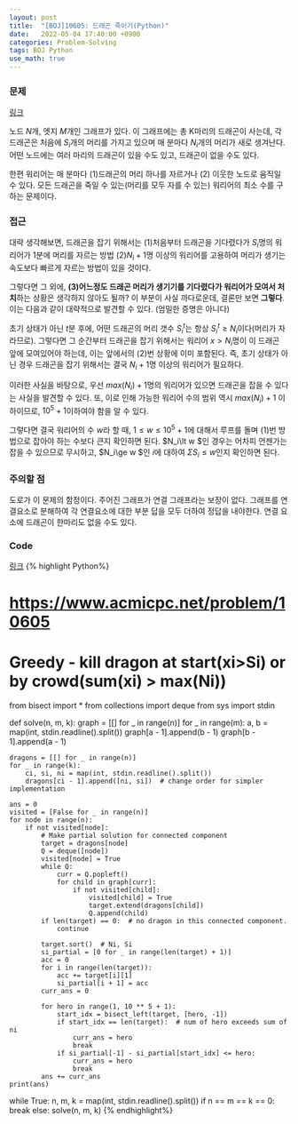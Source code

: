 ```yaml
---
layout: post
title:  "[BOJ]10605: 드래곤 죽이기(Python)"
date:   2022-05-04 17:40:00 +0900
categories: Problem-Solving
tags: BOJ Python
use_math: true
---
```


### 문제
[링크](https://www.acmicpc.net/problem/10605)

노드 $N$개, 엣지 $M$개인 그래프가 있다. 이 그래프에는 총 K마리의 드래곤이 사는데, 각 드래곤은 처음에 $S_i$개의 머리를 가지고 있으며 매 분마다 $N_i$개의 머리가 새로 생겨난다. 어떤 노드에는 여러 마리의 드래곤이 있을 수도 있고, 드래곤이 없을 수도 있다.

한편 워리어는 매 분마다 (1)드래곤의 머리 하나를 자르거나 (2) 이웃한 노드로 움직일 수 있다. 모든 드래곤을 죽일 수 있는(머리를 모두 자를 수 있는) 워리어의 최소 수를 구하는 문제이다.


### 접근
대략 생각해보면, 드래곤을 잡기 위해서는 (1)처음부터 드래곤을 기다렸다가 $S_i$명의 워리어가 1분에 머리를 자르는 방법 (2)$N_i+1$명 이상의 워리어를 고용하여 머리가 생기는 속도보다 빠르게 자르는 방법이 있을 것이다.

그렇다면 그 외에, **(3)어느정도 드래곤 머리가 생기기를 기다렸다가 워리어가 모여서 처치**하는 상황은 생각하지 않아도 될까? 이 부분이 사실 까다로운데, 결론만 보면 **그렇다**. 이는 다음과 같이 대략적으로 발견할 수 있다. (엄밀한 증명은 아니다)

초기 상태가 아닌 $t$분 후에, 어떤 드래곤의 머리 갯수 $S^t_i$는 항상 $S^t_i \ge N_i$이다(머리가 자라므로). 그렇다면 그 순간부터 드래곤을 잡기 위해서는 워리어 $x>N_i$명이 이 드래곤 앞에 모여있어야 하는데, 이는 앞에서의 (2)번 상황에 이미 포함된다. 즉, 초기 상태가 아닌 경우 드래곤을 잡기 위해서는 결국 $N_i+1$명 이상의 워리어가 필요하다.

이러한 사실을 바탕으로, 우선 $max(N_i)+1$명의 워리어가 있으면 드래곤을 잡을 수 있다는 사실을 발견할 수 있다. 또, 이로 인해 가능한 워리어 수의 범위 역시 $max(N_i)+1$ 이하이므로, $10^5+1$이하여야 함을 알 수 있다.

그렇다면 결국 워리어의 수 $w$라 할 때, $1 \le w \le 10^5+1$에 대해서 루프를 돌며 (1)번 방법으로 잡아야 하는 수보다 큰지 확인하면 된다. $N_i\lt w $인 경우는 어차피 언젠가는 잡을 수 있으므로 무시하고, $N_i\ge w $인 $i$에 대하여 $\Sigma S_i \le w$인지 확인하면 된다.


### 주의할 점

도로가 이 문제의 함정이다. 주어진 그래프가 연결 그래프라는 보장이 없다. 그래프를 연결요소로 분해하여 각 연결요소에 대한 부분 답을 모두 더하여 정답을 내야한다. 연결 요소에 드래곤이 한마리도 없을 수도 있다.

### Code
[링크](https://github.com/SeminKim/Problem-Solving/blob/master/BOJ/2205/10605.py)
{% highlight Python%}
# https://www.acmicpc.net/problem/10605
# Greedy - kill dragon at start(xi>Si) or by crowd(sum(xi) > max(Ni))

from bisect import *
from collections import deque
from sys import stdin


def solve(n, m, k):
    graph = [[] for _ in range(n)]
    for _ in range(m):
        a, b = map(int, stdin.readline().split())
        graph[a - 1].append(b - 1)
        graph[b - 1].append(a - 1)

    dragons = [[] for _ in range(n)]
    for _ in range(k):
        ci, si, ni = map(int, stdin.readline().split())
        dragons[ci - 1].append([ni, si])  # change order for simpler implementation

    ans = 0
    visited = [False for _ in range(n)]
    for node in range(n):
        if not visited[node]:
            # Make partial solution for connected component
            target = dragons[node]
            Q = deque([node])
            visited[node] = True
            while Q:
                curr = Q.popleft()
                for child in graph[curr]:
                    if not visited[child]:
                        visited[child] = True
                        target.extend(dragons[child])
                        Q.append(child)
            if len(target) == 0:  # no dragon in this connected component.
                continue

            target.sort()  # Ni, Si
            si_partial = [0 for _ in range(len(target) + 1)]
            acc = 0
            for i in range(len(target)):
                acc += target[i][1]
                si_partial[i + 1] = acc
            curr_ans = 0

            for hero in range(1, 10 ** 5 + 1):
                start_idx = bisect_left(target, [hero, -1])
                if start_idx == len(target):  # num of hero exceeds sum of ni
                    curr_ans = hero
                    break
                if si_partial[-1] - si_partial[start_idx] <= hero:
                    curr_ans = hero
                    break
            ans += curr_ans
    print(ans)


while True:
    n, m, k = map(int, stdin.readline().split())
    if n == m == k == 0:
        break
    else:
        solve(n, m, k)
{% endhighlight%}
